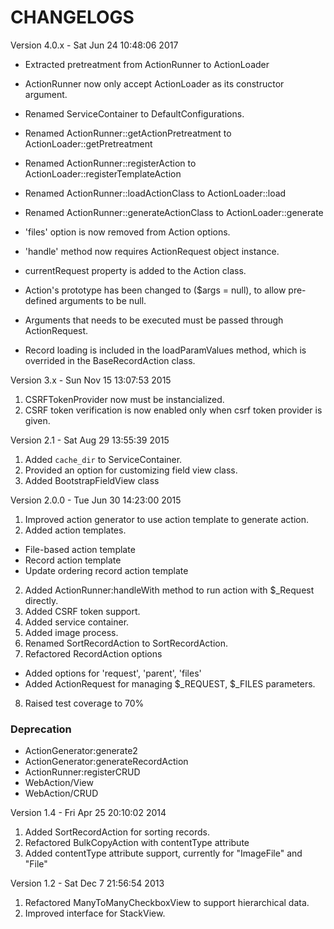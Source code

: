 CHANGELOGS
===================

Version 4.0.x - Sat Jun 24 10:48:06 2017

- Extracted pretreatment from ActionRunner to ActionLoader
- ActionRunner now only accept ActionLoader as its constructor argument.
- Renamed ServiceContainer to DefaultConfigurations.
- Renamed ActionRunner::getActionPretreatment to ActionLoader::getPretreatment
- Renamed ActionRunner::registerAction to ActionLoader::registerTemplateAction
- Renamed ActionRunner::loadActionClass to ActionLoader::load
- Renamed ActionRunner::generateActionClass to ActionLoader::generate

- 'files' option is now removed from Action options.
- 'handle' method now requires ActionRequest object instance.
- currentRequest property is added to the Action class.

- Action's prototype has been changed to ($args = null), to allow pre-defined arguments to be null.
- Arguments that needs to be executed must be passed through ActionRequest.
- Record loading is included in the loadParamValues method, which is overrided in the BaseRecordAction class.


Version 3.x - Sun Nov 15 13:07:53 2015

1. CSRFTokenProvider now must be instancialized.
2. CSRF token verification is now enabled only when csrf token provider is given.

Version 2.1 - Sat Aug 29 13:55:39 2015

1. Added `cache_dir` to ServiceContainer.
2. Provided an option for customizing field view class.
3. Added BootstrapFieldView class

Version 2.0.0 - Tue Jun 30 14:23:00 2015

1. Improved action generator to use action template to generate action.
2. Added action templates.
  - File-based action template
  - Record action template
  - Update ordering record action template
2. Added ActionRunner:handleWith method to run action with $_Request directly.
3. Added CSRF token support.
4. Added service container.
5. Added image process.
6. Renamed SortRecordAction to SortRecordAction.
7. Refactored RecordAction options
  - Added options for 'request', 'parent', 'files' 
  - Added ActionRequest for managing $_REQUEST, $_FILES parameters.
8. Raised test coverage to 70%

### Deprecation

- ActionGenerator:generate2
- ActionGenerator:generateRecordAction
- ActionRunner:registerCRUD
- WebAction/View
- WebAction/CRUD


Version 1.4 - Fri Apr 25 20:10:02 2014

1. Added SortRecordAction for sorting records.
2. Refactored BulkCopyAction with contentType attribute
3. Added contentType attribute support, currently for "ImageFile" and "File"

Version 1.2 - Sat Dec  7 21:56:54 2013

1. Refactored ManyToManyCheckboxView to support hierarchical data.
2. Improved interface for StackView.

